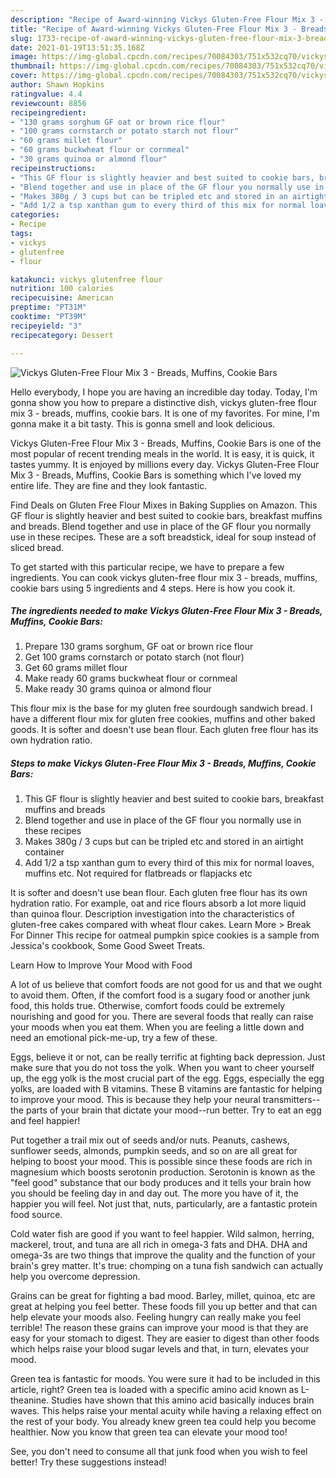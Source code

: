 ```yaml
---
description: "Recipe of Award-winning Vickys Gluten-Free Flour Mix 3 - Breads, Muffins, Cookie Bars"
title: "Recipe of Award-winning Vickys Gluten-Free Flour Mix 3 - Breads, Muffins, Cookie Bars"
slug: 1733-recipe-of-award-winning-vickys-gluten-free-flour-mix-3-breads-muffins-cookie-bars
date: 2021-01-19T13:51:35.168Z
image: https://img-global.cpcdn.com/recipes/70084303/751x532cq70/vickys-gluten-free-flour-mix-3-breads-muffins-cookie-bars-recipe-main-photo.jpg
thumbnail: https://img-global.cpcdn.com/recipes/70084303/751x532cq70/vickys-gluten-free-flour-mix-3-breads-muffins-cookie-bars-recipe-main-photo.jpg
cover: https://img-global.cpcdn.com/recipes/70084303/751x532cq70/vickys-gluten-free-flour-mix-3-breads-muffins-cookie-bars-recipe-main-photo.jpg
author: Shawn Hopkins
ratingvalue: 4.4
reviewcount: 8856
recipeingredient:
- "130 grams sorghum GF oat or brown rice flour"
- "100 grams cornstarch or potato starch not flour"
- "60 grams millet flour"
- "60 grams buckwheat flour or cornmeal"
- "30 grams quinoa or almond flour"
recipeinstructions:
- "This GF flour is slightly heavier and best suited to cookie bars, breakfast muffins and breads"
- "Blend together and use in place of the GF flour you normally use in these recipes"
- "Makes 380g / 3 cups but can be tripled etc and stored in an airtight container"
- "Add 1/2 a tsp xanthan gum to every third of this mix for normal loaves, muffins etc. Not required for flatbreads or flapjacks etc"
categories:
- Recipe
tags:
- vickys
- glutenfree
- flour

katakunci: vickys glutenfree flour 
nutrition: 100 calories
recipecuisine: American
preptime: "PT31M"
cooktime: "PT39M"
recipeyield: "3"
recipecategory: Dessert

---
```



![Vickys Gluten-Free Flour Mix 3 - Breads, Muffins, Cookie Bars](https://img-global.cpcdn.com/recipes/70084303/751x532cq70/vickys-gluten-free-flour-mix-3-breads-muffins-cookie-bars-recipe-main-photo.jpg)

Hello everybody, I hope you are having an incredible day today. Today, I'm gonna show you how to prepare a distinctive dish, vickys gluten-free flour mix 3 - breads, muffins, cookie bars. It is one of my favorites. For mine, I'm gonna make it a bit tasty. This is gonna smell and look delicious.

Vickys Gluten-Free Flour Mix 3 - Breads, Muffins, Cookie Bars is one of the most popular of recent trending meals in the world. It is easy, it is quick, it tastes yummy. It is enjoyed by millions every day. Vickys Gluten-Free Flour Mix 3 - Breads, Muffins, Cookie Bars is something which I've loved my entire life. They are fine and they look fantastic.

Find Deals on Gluten Free Flour Mixes in Baking Supplies on Amazon. This GF flour is slightly heavier and best suited to cookie bars, breakfast muffins and breads. Blend together and use in place of the GF flour you normally use in these recipes. These are a soft breadstick, ideal for soup instead of sliced bread.


To get started with this particular recipe, we have to prepare a few ingredients. You can cook vickys gluten-free flour mix 3 - breads, muffins, cookie bars using 5 ingredients and 4 steps. Here is how you cook it.

<!--inarticleads1-->

##### The ingredients needed to make Vickys Gluten-Free Flour Mix 3 - Breads, Muffins, Cookie Bars:

1. Prepare 130 grams sorghum, GF oat or brown rice flour
1. Get 100 grams cornstarch or potato starch (not flour)
1. Get 60 grams millet flour
1. Make ready 60 grams buckwheat flour or cornmeal
1. Make ready 30 grams quinoa or almond flour


This flour mix is the base for my gluten free sourdough sandwich bread. I have a different flour mix for gluten free cookies, muffins and other baked goods. It is softer and doesn&#39;t use bean flour. Each gluten free flour has its own hydration ratio. 

<!--inarticleads2-->

##### Steps to make Vickys Gluten-Free Flour Mix 3 - Breads, Muffins, Cookie Bars:

1. This GF flour is slightly heavier and best suited to cookie bars, breakfast muffins and breads
1. Blend together and use in place of the GF flour you normally use in these recipes
1. Makes 380g / 3 cups but can be tripled etc and stored in an airtight container
1. Add 1/2 a tsp xanthan gum to every third of this mix for normal loaves, muffins etc. Not required for flatbreads or flapjacks etc


It is softer and doesn&#39;t use bean flour. Each gluten free flour has its own hydration ratio. For example, oat and rice flours absorb a lot more liquid than quinoa flour. Description investigation into the characteristics of gluten-free cakes compared with wheat flour cakes. Learn More &gt; Break For Dinner This recipe for oatmeal pumpkin spice cookies is a sample from Jessica&#39;s cookbook, Some Good Sweet Treats. 

Learn How to Improve Your Mood with Food


A lot of us believe that comfort foods are not good for us and that we ought to avoid them. Often, if the comfort food is a sugary food or another junk food, this holds true. Otherwise, comfort foods could be extremely nourishing and good for you. There are several foods that really can raise your moods when you eat them. When you are feeling a little down and need an emotional pick-me-up, try a few of these.

Eggs, believe it or not, can be really terrific at fighting back depression. Just make sure that you do not toss the yolk. When you want to cheer yourself up, the egg yolk is the most crucial part of the egg. Eggs, especially the egg yolks, are loaded with B vitamins. These B vitamins are fantastic for helping to improve your mood. This is because they help your neural transmitters--the parts of your brain that dictate your mood--run better. Try to eat an egg and feel happier!

Put together a trail mix out of seeds and/or nuts. Peanuts, cashews, sunflower seeds, almonds, pumpkin seeds, and so on are all great for helping to boost your mood. This is possible since these foods are rich in magnesium which boosts serotonin production. Serotonin is known as the "feel good" substance that our body produces and it tells your brain how you should be feeling day in and day out. The more you have of it, the happier you will feel. Not just that, nuts, particularly, are a fantastic protein food source.

Cold water fish are good if you want to feel happier. Wild salmon, herring, mackerel, trout, and tuna are all rich in omega-3 fats and DHA. DHA and omega-3s are two things that improve the quality and the function of your brain's grey matter. It's true: chomping on a tuna fish sandwich can actually help you overcome depression. 

Grains can be great for fighting a bad mood. Barley, millet, quinoa, etc are great at helping you feel better. These foods fill you up better and that can help elevate your moods also. Feeling hungry can really make you feel terrible! The reason these grains can improve your mood is that they are easy for your stomach to digest. They are easier to digest than other foods which helps raise your blood sugar levels and that, in turn, elevates your mood.

Green tea is fantastic for moods. You were sure it had to be included in this article, right? Green tea is loaded with a specific amino acid known as L-theanine. Studies have shown that this amino acid basically induces brain waves. This helps raise your mental acuity while having a relaxing effect on the rest of your body. You already knew green tea could help you become healthier. Now you know that green tea can elevate your mood too!

See, you don't need to consume all that junk food when you wish to feel better! Try  these suggestions  instead!

